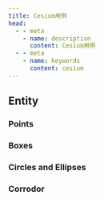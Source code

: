 ```yaml
---
title: Cesium用例
head:
  - - meta
    - name: description
      content: Cesium用例
  - - meta
    - name: keywords
      content: cesium
---
```


## Entity

### Points

<CodePen title="points" slug="JjrXdPN" height="480" />

### Boxes

<CodePen title="boxes" slug="PoJNWzq" height="480" />

### Circles and Ellipses

<CodePen title="circle and ellipses" slug="eYGZgjj" height="480" />

### Corrodor

